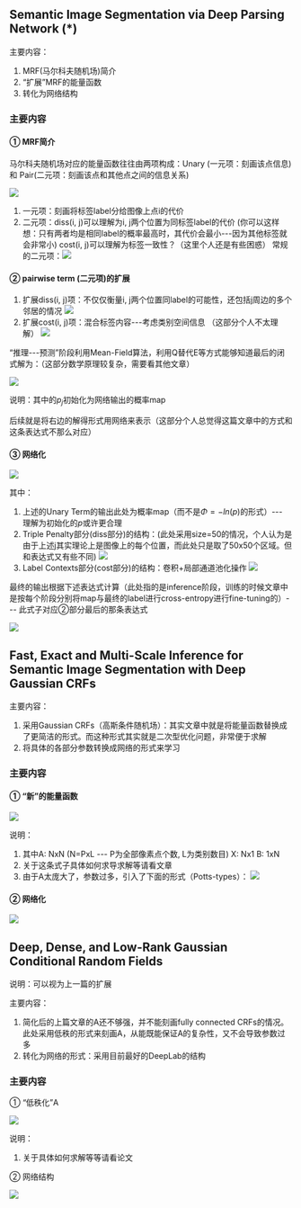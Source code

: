 ## Semantic Image Segmentation via Deep Parsing Network (*)

主要内容：

1. MRF(马尔科夫随机场)简介
2. “扩展”MRF的能量函数
3. 转化为网络结构

### 主要内容

#### ① MRF简介

马尔科夫随机场对应的能量函数往往由两项构成：Unary (一元项：刻画该点信息) 和 Pair(二元项：刻画该点和其他点之间的信息关系)

![](./png/img1.png)

1. 一元项：刻画将标签label分给图像上点i的代价
2. 二元项：diss(i, j)可以理解为i, j两个位置为同标签label的代价 (你可以这样想：只有两者均是相同label的概率最高时，其代价会最小---因为其他标签就会非常小)    cost(i, j)可以理解为标签一致性？（这里个人还是有些困惑）
   常规的二元项：![](./png/img4.png)



#### ② pairwise term (二元项)的扩展

1. 扩展diss(i, j)项：不仅仅衡量i, j两个位置同label的可能性，还包括j周边的多个邻居的情况
   ![](./png/img2.png)
2. 扩展cost(i, j)项：混合标签内容---考虑类别空间信息 （这部分个人不太理解）
   ![](./png/img3.png)

“推理---预测”阶段利用Mean-Field算法，利用Q替代E等方式能够知道最后的闭式解为：（这部分数学原理较复杂，需要看其他文章）

![](./png/img5.png)

说明：其中的$p_j$初始化为网络输出的概率map

后续就是将右边的解得形式用网络来表示（这部分个人总觉得这篇文章中的方式和这条表达式不那么对应）

#### ③ 网络化

![](./png/img6.png)

其中：

1. 上述的Unary Term的输出此处为概率map（而不是$\Phi=-ln(p)$的形式）--- 理解为初始化的$p$或许更合理
2. Triple Penalty部分(diss部分)的结构：(此处采用size=50的情况，个人认为是由于上述j其实理论上是图像上的每个位置，而此处只是取了50x50个区域。但和表达式又有些不同)
   ![](./png/img7.png)
3. Label Contexts部分(cost部分)的结构：卷积+局部通道池化操作
   ![](./png/img8.png)



最终的输出根据下述表达式计算（此处指的是inference阶段，训练的时候文章中是按每个阶段分别将map与最终的label进行cross-entropy进行fine-tuning的）--- 此式子对应②部分最后的那条表达式

![](./png/img9.png)

## Fast, Exact and Multi-Scale Inference for Semantic Image Segmentation with Deep Gaussian CRFs

主要内容：

1. 采用Gaussian CRFs（高斯条件随机场）：其实文章中就是将能量函数替换成了更简洁的形式。而这种形式其实就是二次型优化问题，非常便于求解
2. 将具体的各部分参数转换成网络的形式来学习

### 主要内容

#### ① “新”的能量函数

![](./png/img10.png)

说明：

1. 其中A: NxN (N=PxL --- P为全部像素点个数, L为类别数目)     X: Nx1    B: 1xN
2. 关于这条式子具体如何求导求解等请看文章
3. 由于A太庞大了，参数过多，引入了下面的形式（Potts-types）：
   ![](./png/img12.png)

#### ② 网络化

![](./png/img11.png)

## Deep, Dense, and Low-Rank Gaussian Conditional Random Fields

说明：可以视为上一篇的扩展

主要内容：

1. 简化后的上篇文章的A还不够强，并不能刻画fully connected CRFs的情况。此处采用低秩的形式来刻画A，从能既能保证A的复杂性，又不会导致参数过多
2. 转化为网络的形式：采用目前最好的DeepLab的结构

### 主要内容

① “低秩化”A 

![](./png/img13.png)

说明：

1. 关于具体如何求解等等请看论文

② 网络结构

![](./png/img14.png)

